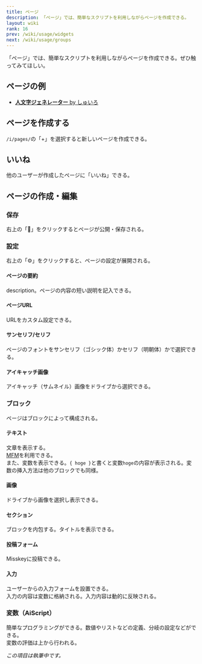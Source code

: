 ```yaml
---
title: ページ
description: 「ページ」では、簡単なスクリプトを利用しながらページを作成できる。
layout: wiki
rank: 16
prev: /wiki/usage/widgets
next: /wiki/usage/groups
---
```

「ページ」では、簡単なスクリプトを利用しながらページを作成できる。ぜひ触ってみてほしい。

## ページの例
- [**人文字ジェネレーター** by しゅいろ](https://misskey.io/@syuilo/pages/human)

## ページを作成する
`/i/pages/`の「+」を選択すると新しいページを作成できる。

## いいね
他のユーザーが作成したページに「いいね」できる。

## ページの作成・編集
### 保存
右上の「💾」をクリックするとページが公開・保存される。

### 設定
右上の「⚙」をクリックすると、ページの設定が展開される。

#### ページの要約
description。ページの内容の短い説明を記入できる。

#### ページURL
URLをカスタム設定できる。

#### サンセリフ/セリフ
ページのフォントをサンセリフ（ゴシック体）かセリフ（明朝体）かで選択できる。

#### アイキャッチ画像
アイキャッチ（サムネイル）画像をドライブから選択できる。

### ブロック
ページはブロックによって構成される。

#### テキスト
文章を表示する。  
[MFM](mfm)を利用できる。  
また、変数を表示できる。`{ hoge }`と書くと変数`hoge`の内容が表示される。変数の挿入方法は他のブロックでも同様。

#### 画像
ドライブから画像を選択し表示できる。

#### セクション
ブロックを内包する。タイトルを表示できる。

#### 投稿フォーム
Misskeyに投稿できる。

#### 入力
ユーザーからの入力フォームを設置できる。  
入力の内容は変数に格納される。入力内容は動的に反映される。

### 変数（AiScript）
簡単なプログラミングができる。数値やリストなどの定義、分岐の設定などができる。  
変数の評価は上から行われる。

*この項目は執筆中です。*
